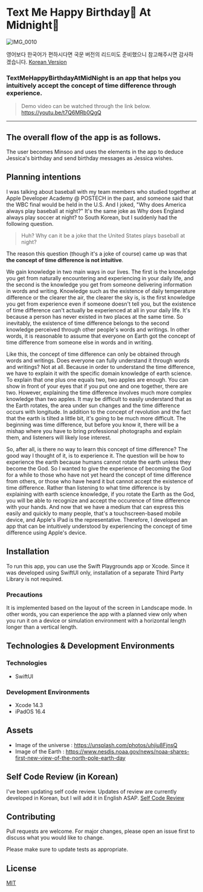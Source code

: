 # Text Me Happy Birthday🥳 At Midnight🌙 

![IMG_0010](https://user-images.githubusercontent.com/103012763/233689784-0b632461-850e-43bd-ae02-e957ef64c597.PNG)

영어보다 한국어가 편하시다면 국문 버전의 리드미도 준비했으니 참고해주시면 감사하겠습니다. [Korean Version](https://github.com/GroundDev/Swift-Student-Challenge-WWDC23/blob/main/README.kr.md)

### TextMeHappyBirthdayAtMidNight is an app that helps you intuitively accept the concept of time difference through experience.

> Demo video can be watched through the link below.  
https://youtu.be/t7Q6MRb0QgQ
---

## The overall flow of the app is as follows. 
The user becomes Minsoo and uses the elements in the app to deduce Jessica's birthday and send birthday messages as Jessica wishes.

## Planning intentions
I was talking about baseball with my team members who studied together at Apple Developer Academy @ POSTECH in the past, and someone said that the WBC final would be held in the U.S. And I joked, "Why does America always play baseball at night?" It's the same joke as Why does England always play soccer at night? to South Korean, but I suddenly had the following question. 
> Huh? Why can it be a joke that the United States plays baseball at night? 

The reason this question (though it's a joke of course) came up was that **the concept of time difference is not intuitive**. 

We gain knowledge in two main ways in our lives. The first is the knowledge you get from naturally encountering and experiencing in your daily life, and the second is the knowledge you get from someone delivering information in words and writing. Knowledge such as the existence of daily temperature difference or the clearer the air, the clearer the sky is, is the first knowledge you get from experience even if someone doesn't tell you, but the existence of time difference can't actually be experienced at all in your daily life. It's because a person has never existed in two places at the same time. So inevitably, the existence of time difference belongs to the second knowledge perceived through other people's words and writings. In other words, it is reasonable to assume that everyone on Earth got the concept of time difference from someone else in words and in writing.

Like this, the concept of time difference can only be obtained through words and writings. Does everyone can fully understand it through words and writings? Not at all. Because in order to understand the time difference, we have to explain it with the specific domain knowledge of earth science. To explain that one plus one equals two, two apples are enough. You can show in front of your eyes that if you put one and one together, there are two. However, explaining the time difference involves much more complex knowledge than two apples. It may be difficult to easily understand that as the Earth rotates, the area under sun changes and the time difference occurs with longitude. In addition to the concept of revolution and the fact that the earth is tilted a little bit, it's going to be much more difficult. The beginning was time difference, but before you know it, there will be a mishap where you have to bring professional photographs and explain them, and listeners will likely lose interest.

So, after all, is there no way to learn this concept of time difference? The good way I thought of it, is to experience it. The question will be how to experience the earth because humans cannot rotate the earth unless they become the God.
So I wanted to give the experience of becoming the God for a while to those who have not yet heard the concept of time difference from others, or those who have heard it but cannot accept the existence of time difference. Rather than listening to what time difference is by explaining with earth science knowledge, if you rotate the Earth as the God, you will be able to recognize and accept the occurence of time difference with your hands. And now that we have a medium that can express this easily and quickly to many people, that's a touchscreen-based mobile device, and Apple's iPad is the representative. Therefore, I developed an app that can be intuitively understood by experiencing the concept of time difference using Apple's device.

## Installation
To run this app, you can use the Swift Playgrounds app or Xcode. Since it was developed using SwiftUI only, installation of a separate Third Party Library is not required.

### Precautions
It is implemented based on the layout of the screen in Landscape mode. In other words, you can experience the app with a planned view only when you run it on a device or simulation environment with a horizontal length longer than a vertical length.

## Technologies & Development Environments
### Technologies
- SwiftUI
### Development Environments
- Xcode 14.3
- iPadOS 16.4

## Assets
- Image of the universe : https://unsplash.com/photos/uhjiu8FjnsQ
- Image of the Earth : https://www.nesdis.noaa.gov/news/noaa-shares-first-new-view-of-the-north-pole-earth-day

## Self Code Review (in Korean)
I've been updating self code review. Updates of review are currently developed in Korean, but I will add it in English ASAP. [Self Code Review](https://github.com/GroundDev/Swift-Student-Challenge-WWDC23/commit/c68df9101a3bd062b189266e31c9c73d4bbb88c8)

## Contributing

Pull requests are welcome. For major changes, please open an issue first
to discuss what you would like to change.

Please make sure to update tests as appropriate.

## License

[MIT](https://opensource.org/license/mit/)
